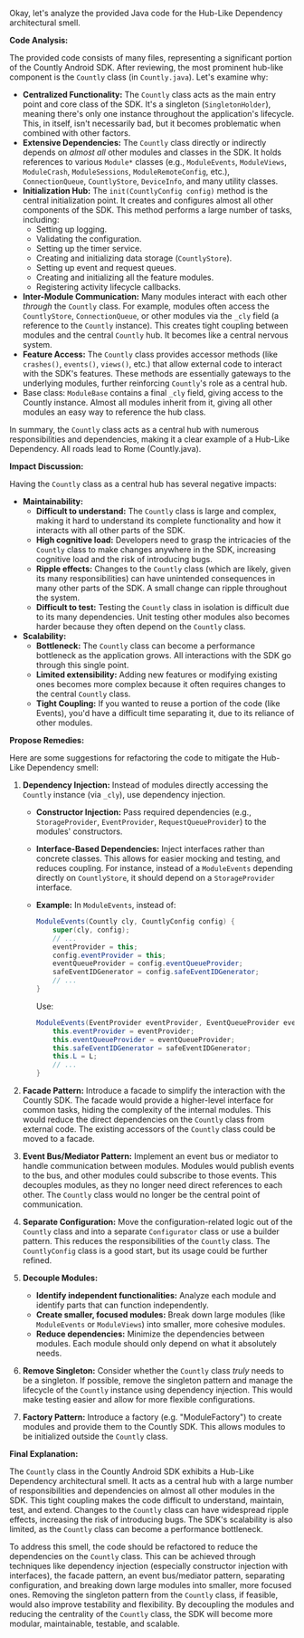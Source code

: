 Okay, let's analyze the provided Java code for the Hub-Like Dependency architectural smell.

**Code Analysis:**

The provided code consists of many files, representing a significant portion of the Countly Android SDK. After reviewing, the most prominent hub-like component is the `Countly` class (in `Countly.java`). Let's examine why:

-   **Centralized Functionality:** The `Countly` class acts as the main entry point and core class of the SDK. It's a singleton (`SingletonHolder`), meaning there's only one instance throughout the application's lifecycle. This, in itself, isn't necessarily bad, but it becomes problematic when combined with other factors.
-   **Extensive Dependencies:** The `Countly` class directly or indirectly depends on _almost all_ other modules and classes in the SDK. It holds references to various `Module*` classes (e.g., `ModuleEvents`, `ModuleViews`, `ModuleCrash`, `ModuleSessions`, `ModuleRemoteConfig`, etc.), `ConnectionQueue`, `CountlyStore`, `DeviceInfo`, and many utility classes.
-   **Initialization Hub:** The `init(CountlyConfig config)` method is the central initialization point. It creates and configures almost all other components of the SDK. This method performs a large number of tasks, including:
    -   Setting up logging.
    -   Validating the configuration.
    -   Setting up the timer service.
    -   Creating and initializing data storage (`CountlyStore`).
    -   Setting up event and request queues.
    -   Creating and initializing all the feature modules.
    -   Registering activity lifecycle callbacks.
-   **Inter-Module Communication:** Many modules interact with each other _through_ the `Countly` class. For example, modules often access the `CountlyStore`, `ConnectionQueue`, or other modules via the `_cly` field (a reference to the `Countly` instance). This creates tight coupling between modules and the central `Countly` hub. It becomes like a central nervous system.
-   **Feature Access:** The `Countly` class provides accessor methods (like `crashes()`, `events()`, `views()`, etc.) that allow external code to interact with the SDK's features. These methods are essentially gateways to the underlying modules, further reinforcing `Countly`'s role as a central hub.
-   Base class: `ModuleBase` contains a final `_cly` field, giving access to the Countly instance. Almost all modules inherit from it, giving all other modules an easy way to reference the hub class.

In summary, the `Countly` class acts as a central hub with numerous responsibilities and dependencies, making it a clear example of a Hub-Like Dependency. All roads lead to Rome (Countly.java).

**Impact Discussion:**

Having the `Countly` class as a central hub has several negative impacts:

-   **Maintainability:**
    -   **Difficult to understand:** The `Countly` class is large and complex, making it hard to understand its complete functionality and how it interacts with all other parts of the SDK.
    -   **High cognitive load:** Developers need to grasp the intricacies of the `Countly` class to make changes anywhere in the SDK, increasing cognitive load and the risk of introducing bugs.
    -   **Ripple effects:** Changes to the `Countly` class (which are likely, given its many responsibilities) can have unintended consequences in many other parts of the SDK. A small change can ripple throughout the system.
    -   **Difficult to test:** Testing the `Countly` class in isolation is difficult due to its many dependencies. Unit testing other modules also becomes harder because they often depend on the `Countly` class.
-   **Scalability:**
    -   **Bottleneck:** The `Countly` class can become a performance bottleneck as the application grows. All interactions with the SDK go through this single point.
    -   **Limited extensibility:** Adding new features or modifying existing ones becomes more complex because it often requires changes to the central `Countly` class.
    -   **Tight Coupling:** If you wanted to reuse a portion of the code (like Events), you'd have a difficult time separating it, due to its reliance of other modules.

**Propose Remedies:**

Here are some suggestions for refactoring the code to mitigate the Hub-Like Dependency smell:

1.  **Dependency Injection:** Instead of modules directly accessing the `Countly` instance (via `_cly`), use dependency injection.

    -   **Constructor Injection:** Pass required dependencies (e.g., `StorageProvider`, `EventProvider`, `RequestQueueProvider`) to the modules' constructors.
    -   **Interface-Based Dependencies:** Inject interfaces rather than concrete classes. This allows for easier mocking and testing, and reduces coupling. For instance, instead of a `ModuleEvents` depending directly on `CountlyStore`, it should depend on a `StorageProvider` interface.
    -   **Example:** In `ModuleEvents`, instead of:

        ```java
        ModuleEvents(Countly cly, CountlyConfig config) {
            super(cly, config);
            // ...
            eventProvider = this;
            config.eventProvider = this;
            eventQueueProvider = config.eventQueueProvider;
            safeEventIDGenerator = config.safeEventIDGenerator;
            // ...
        }
        ```

        Use:

        ```java
        ModuleEvents(EventProvider eventProvider, EventQueueProvider eventQueueProvider, SafeIDGenerator safeEventIDGenerator, ModuleLog L) {
            this.eventProvider = eventProvider;
            this.eventQueueProvider = eventQueueProvider;
            this.safeEventIDGenerator = safeEventIDGenerator;
            this.L = L;
            // ...
        }
        ```

2.  **Facade Pattern:** Introduce a facade to simplify the interaction with the Countly SDK. The facade would provide a higher-level interface for common tasks, hiding the complexity of the internal modules. This would reduce the direct dependencies on the `Countly` class from external code. The existing accessors of the `Countly` class could be moved to a facade.

3.  **Event Bus/Mediator Pattern:** Implement an event bus or mediator to handle communication between modules. Modules would publish events to the bus, and other modules could subscribe to those events. This decouples modules, as they no longer need direct references to each other. The `Countly` class would no longer be the central point of communication.

4.  **Separate Configuration:** Move the configuration-related logic out of the `Countly` class and into a separate `Configurator` class or use a builder pattern. This reduces the responsibilities of the `Countly` class. The `CountlyConfig` class is a good start, but its usage could be further refined.

5.  **Decouple Modules:**

    -   **Identify independent functionalities:** Analyze each module and identify parts that can function independently.
    -   **Create smaller, focused modules:** Break down large modules (like `ModuleEvents` or `ModuleViews`) into smaller, more cohesive modules.
    -   **Reduce dependencies:** Minimize the dependencies between modules. Each module should only depend on what it absolutely needs.

6.  **Remove Singleton:** Consider whether the `Countly` class _truly_ needs to be a singleton. If possible, remove the singleton pattern and manage the lifecycle of the `Countly` instance using dependency injection. This would make testing easier and allow for more flexible configurations.

7.  **Factory Pattern:** Introduce a factory (e.g. "ModuleFactory") to create modules and provide them to the Countly SDK. This allows modules to be initialized outside the `Countly` class.

**Final Explanation:**

The `Countly` class in the Countly Android SDK exhibits a Hub-Like Dependency architectural smell. It acts as a central hub with a large number of responsibilities and dependencies on almost all other modules in the SDK. This tight coupling makes the code difficult to understand, maintain, test, and extend. Changes to the `Countly` class can have widespread ripple effects, increasing the risk of introducing bugs. The SDK's scalability is also limited, as the `Countly` class can become a performance bottleneck.

To address this smell, the code should be refactored to reduce the dependencies on the `Countly` class. This can be achieved through techniques like dependency injection (especially constructor injection with interfaces), the facade pattern, an event bus/mediator pattern, separating configuration, and breaking down large modules into smaller, more focused ones. Removing the singleton pattern from the `Countly` class, if feasible, would also improve testability and flexibility. By decoupling the modules and reducing the centrality of the `Countly` class, the SDK will become more modular, maintainable, testable, and scalable.
